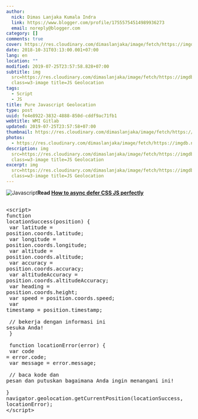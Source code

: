 ```yaml
---
author:
  nick: Dimas Lanjaka Kumala Indra
  link: https://www.blogger.com/profile/17555754514989936273
  email: noreply@blogger.com
category: []
comments: true
cover: https://res.cloudinary.com/dimaslanjaka/image/fetch/https://imgdb.net/images/4291.jpg
date: 2018-10-31T03:13:00.001+07:00
lang: en
location: ""
modified: 2019-07-25T23:57:58.828+07:00
subtitle: img
  src=https://res.cloudinary.com/dimaslanjaka/image/fetch/https://imgdb.net/images/4291.jpg
  class=w3-image title=JS Geolocation
tags:
  - Script
  - JS
title: Pure Javascript Geolocation
type: post
uuid: fe4e8922-3832-4888-850d-cddf9ac71fb1
webtitle: WMI Gitlab
updated: 2019-07-25T23:57:58+07:00
thumbnail: https://res.cloudinary.com/dimaslanjaka/image/fetch/https://imgdb.net/images/4291.jpg
photos:
  - https://res.cloudinary.com/dimaslanjaka/image/fetch/https://imgdb.net/images/4291.jpg
description: img
  src=https://res.cloudinary.com/dimaslanjaka/image/fetch/https://imgdb.net/images/4291.jpg
  class=w3-image title=JS Geolocation
excerpt: img
  src=https://res.cloudinary.com/dimaslanjaka/image/fetch/https://imgdb.net/images/4291.jpg
  class=w3-image title=JS Geolocation
---
```


<img src="https://res.cloudinary.com/dimaslanjaka/image/fetch/https://imgdb.net/images/4291.jpg" class="w3-image" title="JS Geolocation" alt="Javascript"><b>Read <a href="https://web-manajemen.blogspot.com/2019/07/cara-defer-loading-javascript.html" target="_blank" rel="follow">How to async defer CSS JS perfectly</a></b><pre><br>&lt;script&gt;<br>function locationSuccess(position) {<br>        var latitude = position.coords.latitude;<br>        var longitude = position.coords.longitude;<br>        var altitude = position.coords.altitude;<br>        var accuracy = position.coords.accuracy;<br>        var altitudeAccuracy = position.coords.altitudeAccuracy;<br>        var heading = position.coords.height;<br>        var speed = position.coords.speed;<br>        var timestamp = position.timestamp;<br><br>        // bekerja dengan informasi ini sesuka Anda!<br>    }<br><br>    function locationError(error) {<br>        var code = error.code;<br>        var message = error.message;<br><br>        // baca kode dan pesan dan putuskan bagaimana Anda ingin menangani ini!<br>    }<br>navigator.geolocation.getCurrentPosition(locationSuccess, locationError);<br>&lt;/script&gt;<br></pre>